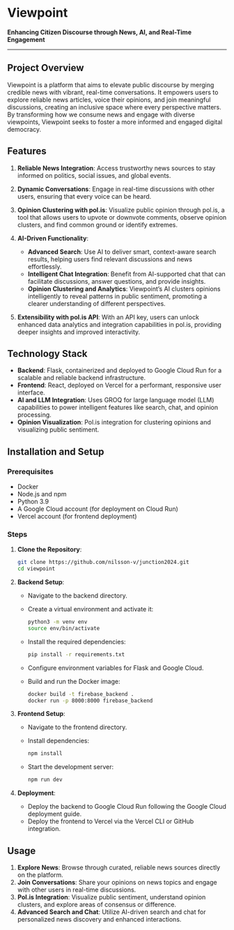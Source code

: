 # Viewpoint

**Enhancing Citizen Discourse through News, AI, and Real-Time Engagement**

---

## Project Overview

Viewpoint is a platform that aims to elevate public discourse by merging credible news with vibrant, real-time conversations. It empowers users to explore reliable news articles, voice their opinions, and join meaningful discussions, creating an inclusive space where every perspective matters. By transforming how we consume news and engage with diverse viewpoints, Viewpoint seeks to foster a more informed and engaged digital democracy.

## Features

1. **Reliable News Integration**: Access trustworthy news sources to stay informed on politics, social issues, and global events.

2. **Dynamic Conversations**: Engage in real-time discussions with other users, ensuring that every voice can be heard.

3. **Opinion Clustering with pol.is**: Visualize public opinion through pol.is, a tool that allows users to upvote or downvote comments, observe opinion clusters, and find common ground or identify extremes.

4. **AI-Driven Functionality**:
   - **Advanced Search**: Use AI to deliver smart, context-aware search results, helping users find relevant discussions and news effortlessly.
   - **Intelligent Chat Integration**: Benefit from AI-supported chat that can facilitate discussions, answer questions, and provide insights.
   - **Opinion Clustering and Analytics**: Viewpoint’s AI clusters opinions intelligently to reveal patterns in public sentiment, promoting a clearer understanding of different perspectives.

5. **Extensibility with pol.is API**: With an API key, users can unlock enhanced data analytics and integration capabilities in pol.is, providing deeper insights and improved interactivity.

## Technology Stack

- **Backend**: Flask, containerized and deployed to Google Cloud Run for a scalable and reliable backend infrastructure.
- **Frontend**: React, deployed on Vercel for a performant, responsive user interface.
- **AI and LLM Integration**: Uses GROQ for large language model (LLM) capabilities to power intelligent features like search, chat, and opinion processing.
- **Opinion Visualization**: Pol.is integration for clustering opinions and visualizing public sentiment.

## Installation and Setup

### Prerequisites

- Docker
- Node.js and npm
- Python 3.9
- A Google Cloud account (for deployment on Cloud Run)
- Vercel account (for frontend deployment)

### Steps

1. **Clone the Repository**:

   ```bash
   git clone https://github.com/nilsson-v/junction2024.git
   cd viewpoint
   ```

2. **Backend Setup**:

   - Navigate to the backend directory.
   - Create a virtual environment and activate it:

     ```bash
     python3 -m venv env
     source env/bin/activate
     ```

   - Install the required dependencies:

     ```bash
     pip install -r requirements.txt
     ```

   - Configure environment variables for Flask and Google Cloud.

   - Build and run the Docker image:

     ```bash
     docker build -t firebase_backend .
     docker run -p 8000:8000 firebase_backend
     ```

3. **Frontend Setup**:

   - Navigate to the frontend directory.
   - Install dependencies:

     ```bash
     npm install
     ```

   - Start the development server:

     ```bash
     npm run dev
     ```

4. **Deployment**:

   - Deploy the backend to Google Cloud Run following the Google Cloud deployment guide.
   - Deploy the frontend to Vercel via the Vercel CLI or GitHub integration.

## Usage

1. **Explore News**: Browse through curated, reliable news sources directly on the platform.
2. **Join Conversations**: Share your opinions on news topics and engage with other users in real-time discussions.
3. **Pol.is Integration**: Visualize public sentiment, understand opinion clusters, and explore areas of consensus or difference.
4. **Advanced Search and Chat**: Utilize AI-driven search and chat for personalized news discovery and enhanced interactions.
